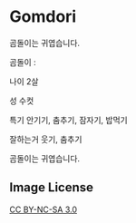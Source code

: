 # Gomdori
곰돌이는 귀엽습니다.

곰돌이 :

나이 2살

성 수컷

특기 안기기, 춤추기, 잠자기, 밥먹기

잘하는거 웃기, 춤추기


곰돌이는 귀엽습니다.

## Image License

[CC BY-NC-SA 3.0](https://creativecommons.org/licenses/by-nc-sa/3.0/deed.ko)
